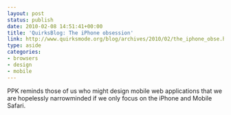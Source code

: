 ```yaml
---
layout: post
status: publish
date: 2010-02-08 14:51:41+00:00
title: 'QuirksBlog: The iPhone obsession'
link: http://www.quirksmode.org/blog/archives/2010/02/the_iphone_obse.html
type: aside
categories:
- browsers
- design
- mobile
---
```


PPK reminds those of us who might design mobile web applications that we are hopelessly narrowminded if we only focus on the iPhone and Mobile Safari.
